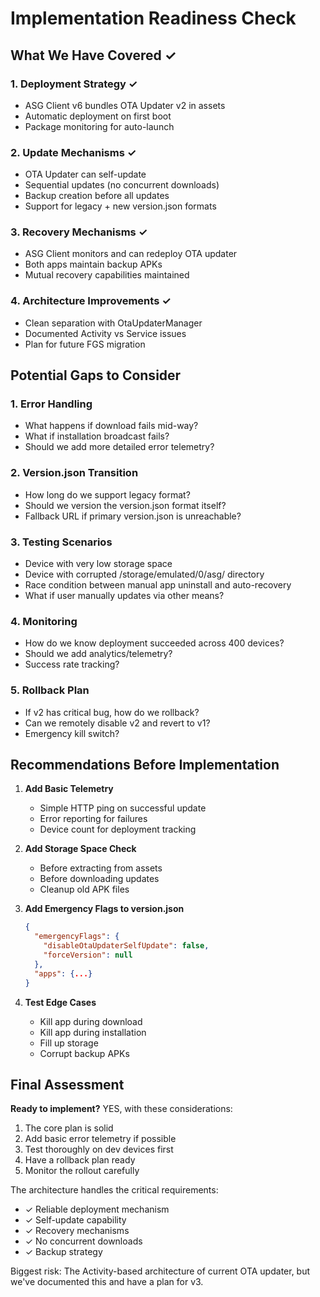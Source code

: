 # Implementation Readiness Check

## What We Have Covered ✓

### 1. Deployment Strategy ✓
- ASG Client v6 bundles OTA Updater v2 in assets
- Automatic deployment on first boot
- Package monitoring for auto-launch

### 2. Update Mechanisms ✓
- OTA Updater can self-update
- Sequential updates (no concurrent downloads)
- Backup creation before all updates
- Support for legacy + new version.json formats

### 3. Recovery Mechanisms ✓
- ASG Client monitors and can redeploy OTA updater
- Both apps maintain backup APKs
- Mutual recovery capabilities maintained

### 4. Architecture Improvements ✓
- Clean separation with OtaUpdaterManager
- Documented Activity vs Service issues
- Plan for future FGS migration

## Potential Gaps to Consider

### 1. Error Handling
- What happens if download fails mid-way?
- What if installation broadcast fails?
- Should we add more detailed error telemetry?

### 2. Version.json Transition
- How long do we support legacy format?
- Should we version the version.json format itself?
- Fallback URL if primary version.json is unreachable?

### 3. Testing Scenarios
- Device with very low storage space
- Device with corrupted /storage/emulated/0/asg/ directory
- Race condition between manual app uninstall and auto-recovery
- What if user manually updates via other means?

### 4. Monitoring
- How do we know deployment succeeded across 400 devices?
- Should we add analytics/telemetry?
- Success rate tracking?

### 5. Rollback Plan
- If v2 has critical bug, how do we rollback?
- Can we remotely disable v2 and revert to v1?
- Emergency kill switch?

## Recommendations Before Implementation

1. **Add Basic Telemetry**
   - Simple HTTP ping on successful update
   - Error reporting for failures
   - Device count for deployment tracking

2. **Add Storage Space Check**
   - Before extracting from assets
   - Before downloading updates
   - Cleanup old APK files

3. **Add Emergency Flags to version.json**
   ```json
   {
     "emergencyFlags": {
       "disableOtaUpdaterSelfUpdate": false,
       "forceVersion": null
     },
     "apps": {...}
   }
   ```

4. **Test Edge Cases**
   - Kill app during download
   - Kill app during installation
   - Fill up storage
   - Corrupt backup APKs

## Final Assessment

**Ready to implement?** YES, with these considerations:

1. The core plan is solid
2. Add basic error telemetry if possible
3. Test thoroughly on dev devices first
4. Have a rollback plan ready
5. Monitor the rollout carefully

The architecture handles the critical requirements:
- ✓ Reliable deployment mechanism
- ✓ Self-update capability
- ✓ Recovery mechanisms
- ✓ No concurrent downloads
- ✓ Backup strategy

Biggest risk: The Activity-based architecture of current OTA updater, but we've documented this and have a plan for v3.
